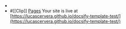 -
- #[[Clip]] [Pages](https://github.com/lucascervera/docsify-template-test/settings/pages)
  Your site is live at [https://lucascervera.github.io/docsify-template-test/](https://lucascervera.github.io/docsify-template-test/)